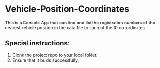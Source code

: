 # Vehicle-Position-Coordinates
This is a Console App that can find and list the registration numbers of the nearest vehicle position in the data file to each of the 10 co-ordinates

Special instructions:
----------------------

1. Clone the project repo to your local folder.
2. Ensure that it bulds successfully.